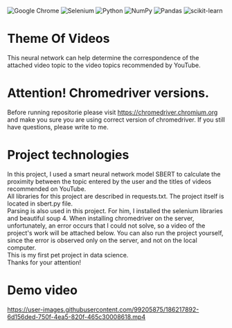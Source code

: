 ![Google Chrome](https://img.shields.io/badge/Google%20Chrome-4285F4?style=for-the-badge&logo=GoogleChrome&logoColor=white) ![Selenium](https://img.shields.io/badge/-selenium-%43B02A?style=for-the-badge&logo=selenium&logoColor=white) ![Python](https://img.shields.io/badge/python-3670A0?style=for-the-badge&logo=python&logoColor=ffdd54) ![NumPy](https://img.shields.io/badge/numpy-%23013243.svg?style=for-the-badge&logo=numpy&logoColor=white) ![Pandas](https://img.shields.io/badge/pandas-%23150458.svg?style=for-the-badge&logo=pandas&logoColor=white) ![scikit-learn](https://img.shields.io/badge/scikit--learn-%23F7931E.svg?style=for-the-badge&logo=scikit-learn&logoColor=white)

# Theme Of Videos
This neural network can help determine the correspondence of the attached video topic to the video topics recommended by YouTube.
# Attention! Chromedriver versions.
Before running repositorie please visit https://chromedriver.chromium.org and make you sure you are using correct version of chromedriver.
If you still have questions, please write to me.

# Project technologies
In this project, I used a smart neural network model SBERT to calculate the proximity between the topic entered by the user and the titles of videos recommended on YouTube.
<br>
All libraries for this project are described in requests.txt. The project itself is located in sbert.py file.
<br>
Parsing is also used in this project. For him, I installed the selenium libraries and beautiful soup 4. When installing chromedriver on the server, unfortunately, an error occurs that I could not solve, so a video of the project's work will be attached below. You can also run the project yourself, since the error is observed only on the server, and not on the local computer.
<br>
This is my first pet project in data science.
<br>
Thanks for your attention!

# Demo video
https://user-images.githubusercontent.com/99205875/186217892-6d156ded-750f-4ea5-820f-465c30008618.mp4
